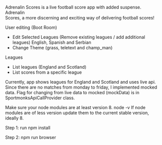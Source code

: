 Adrenalin Scores is a live football score app with added suspense. 
 
   
Adrenalin Scores, a more discerning and exciting way of delivering football scores!



User editing (Boot Room)
  - Edit Selected Leagues (Remove existing leagues / add additional leagues) English, Spanish and Serbian
  - Change Theme (grass, teletext and champ_man)
  
Leagues 
  - List leagues (England and Scotland)
  - List scores from a specific league


Currently, app shows leagues for England and Scotland and uses live api. Since there are no matches from monday to friday, I implemented mocked data. Flag for changing from live data to mocked (mockData) is in SportmonksApiCallProvider class.  

Make sure your node modules are at least version 8.
node -v
If node modules are of less version update them to the current stable version, ideally 8.

Step 1:
run npm install

Step 2:
npm run browser
